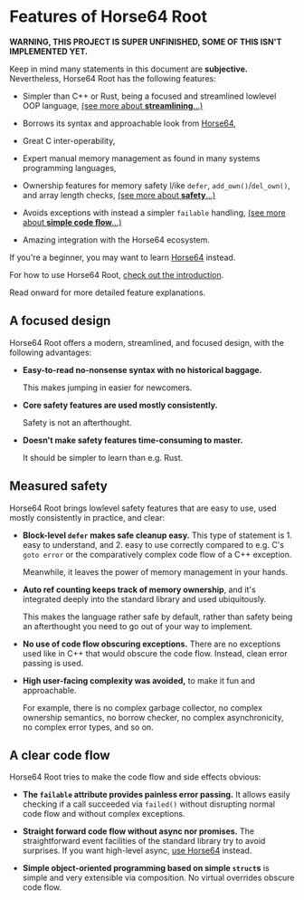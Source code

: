 <!-- For license of this file, see LICENSE.md in the base dir. -->

Features of Horse64 Root
===================

**WARNING, THIS PROJECT IS SUPER UNFINISHED, SOME OF THIS ISN'T
IMPLEMENTED YET.**

Keep in mind many statements in this document are
**subjective.** Nevertheless, Horse64 Root has the following features:

- Simpler than C++ or Rust, being a focused and streamlined
  lowlevel OOP language, [(see more about **streamlining**...)](
  #a-focused-design)

- Borrows its syntax and approachable look from [Horse64](
  https://horse64.org/),

- Great C inter-operability,

- Expert manual memory management as found in many
  systems programming languages,

- Ownership features for memory safety l/ike `defer`,
  `add_own()`/`del_own()`, and array length checks, [(see
  more about **safety**...)](#measured-safety)

- Avoids exceptions with instead a simpler `failable` handling,
  [(see more about **simple code flow**...)](#a-clear-code-flow)

- Amazing integration with the Horse64 ecosystem.

If you're a beginner, you may want to learn
[Horse64](https://horse64.org) instead.

For how to use Horse64 Root, [check out the
introduction](/docs/Introduction.md).

Read onward for more detailed feature explanations.

A focused design
----------------

Horse64 Root offers a modern, streamlined, and focused
design, with the following advantages:

- **Easy-to-read no-nonsense syntax with no historical baggage.**

  This makes jumping in easier for newcomers.

- **Core safety features are used mostly consistently.**

  Safety is not an afterthought.

- **Doesn't make safety features time-consuming to master.**

  It should be simpler to learn than e.g. Rust.

Measured safety
---------------

Horse64 Root brings lowlevel safety features that
are easy to use, used mostly consistently in practice, and clear:

- **Block-level `defer` makes safe cleanup easy.**
  This type of statement is 1. easy to understand,
  and 2. easy to use correctly compared to e.g. C's `goto error`
  or the comparatively complex code flow of a C++ exception.

  Meanwhile, it leaves the power of memory management in your hands.

- **Auto ref counting keeps track of memory ownership**, and it's
  integrated deeply into the standard library and used ubiquitously.

  This makes the language rather safe by default, rather than safety
  being an afterthought you need to go out of your way to implement.

- **No use of code flow obscuring exceptions.**
  There are no exceptions used like in C++ that would obscure the
  code flow. Instead, clean error passing is used.

- **High user-facing complexity was avoided,** to make it fun and
  approachable.

  For example, there is no complex garbage collector, no complex
  ownership semantics, no borrow checker, no complex
  asynchronicity, no complex error types, and so on.

A clear code flow
-----------------

Horse64 Root tries to make the code flow and side effects obvious:

- **The `failable` attribute provides painless error passing.**
  It allows easily checking if a call
  succeeded via `failed()` without disrupting normal code flow and
  without complex exceptions.

- **Straight forward code flow without async nor promises.** The
  straightforward event facilities of the standard library try to
  avoid surprises. If you want high-level async, [use
  Horse64](https://horse64.org/) instead.

- **Simple object-oriented programming based on simple `struct`s** is
  simple and very extensible via composition. No virtual overrides
  obscure code flow.


